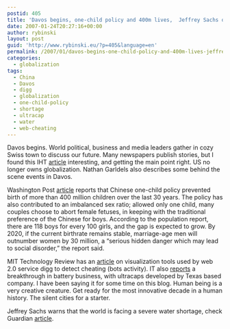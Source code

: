 ```yaml
---
postid: 405
title: 'Davos begins, one-child policy and 400m lives,  Jeffrey Sachs on world water shortage, ultracaps and more'
date: 2007-01-24T20:27:16+00:00
author: rybinski
layout: post
guid: 'http://www.rybinski.eu/?p=405&language=en'
permalink: /2007/01/davos-begins-one-child-policy-and-400m-lives-jeffrey-sachs-on-world-water-shortage-ultracaps-and-more/
categories:
  - globalization
tags:
  - China
  - Davos
  - digg
  - globalization
  - one-child-policy
  - shortage
  - ultracap
  - water
  - web-cheating
---
```

Davos begins. World political, business and media leaders gather in cozy Swiss town to discuss our future. Many newspapers publish stories, but I found this IHT [article](http://www.iht.com/articles/2007/01/24/opinion/edgardels.php) interesting, and getting the main point right. US no longer owns globalization. Nathan Garldels also describes some behind the scene events in Davos.

Washington Post [article](http://www.washingtonpost.com/wp-dyn/content/article/2007/01/23/AR2007012301392.html?nav=rss_world) reports that Chinese one-child policy prevented birth of more than 400 million children over the last 30 years. The policy has also contributed to an imbalanced sex ratio; allowed only one child, many couples choose to abort female fetuses, in keeping with the traditional preference of the Chinese for boys. According to the population report, there are 118 boys for every 100 girls, and the gap is expected to grow. By 2020, if the current birthrate remains stable, marriage-age men will outnumber women by 30 million, a “serious hidden danger which may lead to social disorder,” the report said.

MIT Technology Review has an [article](http://www.technologyreview.com/read_article.aspx?id=18097&amp;amp;amp;ch=infotech) on visualization tools used by web 2.0 service digg to detect cheating (bots activity). IT also [reports](http://www.technologyreview.com/read_article.aspx?id=18086&amp;ch=biztech) a breakthrough in battery business, with ultracaps developed by Texas based company. I have been saying it for some time on this blog. Human being is a very creative creature. Get ready for the most innovative decade in a human history. The silent cities for a starter. 

Jeffrey Sachs warns that the world is facing a severe water shortage, check Guardian [article](http://environment.guardian.co.uk/water/story/0,,1996211,00.html?gusrc=rss&amp;amp;feed=1).
